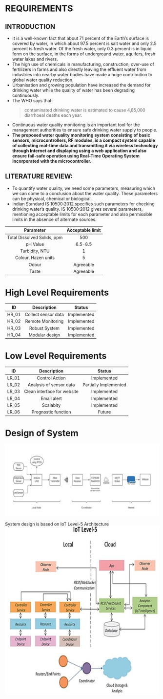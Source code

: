 # REQUIREMENTS 

## INTRODUCTION

  * It is a well-known fact that about 71 percent of the Earth’s surface is covered by water, in which about 97.5 percent is salt water and only 2.5 percent is fresh water. Of the fresh water, only 0.3 percent is in liquid form on the surface, in the forms of underground water, aquifers, fresh water lakes and rivers. 
  * The high use of chemicals in manufacturing, construction, over-use of fertilizers in farms and also directly leaving the effluent water from industries into nearby water bodies have made a huge contribution to global water quality reduction.
  * Urbanisation and growing population have increased the demand for drinking water while the quality of water has been degrading continuously.
  * The WHO says that:
       > contaminated drinking water is estimated to cause 4,85,000 diarrhoeal deaths each year.
  * Continuous water quality monitoring is an important tool for the management authorities to ensure safe drinking water supply to people. 
  * **The proposed water quality monitoring system consisting of basic sensors, microcontrollers, RF modules, is a compact system capable of collecting real-time data and transmitting it via wireless technology through Internet and displaying using a web application and also ensure fail-safe operation using Real-Time Operating System incorporated with the microcontroller.**

## LITERATURE REVIEW:
   * To quantify water quality, we need some parameters, measuring which we can come to a conclusion about the water quality. These parameters can be physical, chemical or biological. 
   * Indian Standard IS 10500:2012 specifies such parameters for checking drinking water’s quality. IS 10500:2012 gives several parameters, mentioning acceptable limits for each parameter and also permissible limits in the absence of alternate sources.
    
  |Parameter|Acceptable limit| 
  |:--:|:--:|
  |Total Dissolved Solids, ppm|500|
  |pH Value|6.5-8.5|
  |Turbidity, NTU|1|
  |Colour, Hazen units|5|
  |Odour| Agreeable|
  |Taste|Agreeable|

# High Level Requirements

|ID|Description|Status|
|:--:|:--:|:--:|
|HR_01|Collect sensor data|Implemented|
|HR_02|Remote Monitoring| Implemented|
|HR_03|Robust System|Implemented|
|HR_04|Modular design|Implemented|


# Low Level Requirements

|ID|Description|Status|
|:--:|:--:|:--:|
|LR_01|Control Action|Implemented|
|LR_02|Analysis of sensor data|Partially Implemented|
|LR_03|Clean interface for website|Implemented|
|LR_04|Email alert|Implemented|
|LR_05|Scalabity|Implemented|
|LR_06|Prognostic function|Future|

# Design of System
![System Design](https://github.com/Vigneshwar73/LTTS_270403_MiniProject/blob/main/1_Requirements/System%20design.jpg)

System design is based on IoT Level-5 Architecture 
![IOT LEVEL 5](https://github.com/Vigneshwar73/LTTS_270403_MiniProject/blob/main/1_Requirements/iot.png)

